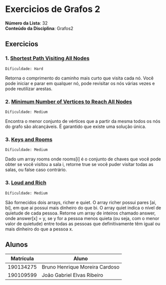 # Exercicios de Grafos 2

**Número da Lista**: 32<br>
**Conteúdo da Disciplina**: Grafos2<br>


## Exercicios

### 1. [Shortest Path Visiting All Nodes](https://leetcode.com/problems/shortest-path-visiting-all-nodes/)

```
Dificuldade: Hard
```
Retorna o comprimento do caminho mais curto que visita cada nó. Você pode iniciar e parar em qualquer nó, pode revisitar os nós várias vezes e pode reutilizar arestas.

### 2. [Minimum Number of Vertices to Reach All Nodes](https://leetcode.com/problems/minimum-number-of-vertices-to-reach-all-nodes/)

```
Dificuldade: Medium
```
Encontra o menor conjunto de vértices que a partir da mesma todos os nós do grafo são alcançáveis. É garantido que existe uma solução única.


### 3. [Keys and Rooms](https://leetcode.com/problems/keys-and-rooms/)

```
Dificuldade: Medium
```
Dado um array rooms onde rooms[i] é o conjunto de chaves que você pode obter se você visitou a sala i, retorne true se você puder visitar todas as salas, ou false caso contrário.

### 3. [Loud and Rich](https://leetcode.com/problems/loud-and-rich/description/)

```
Dificuldade: Medium
```
São fornecidos dois arrays, richer e quiet. O array richer possui pares [ai, bi], em que ai possui mais dinheiro do que bi. O array quiet indica o nível de quietude de cada pessoa. Retorne um array de inteiros chamado answer, onde answer[x] = y, se y for a pessoa menos quieta (ou seja, com o menor valor de quietude) entre todas as pessoas que definitivamente têm igual ou mais dinheiro do que a pessoa x.

## Alunos
| Matrícula | Aluno                          |
|-----------|--------------------------------|
| 190134275 | Bruno Henrique Moreira Cardoso |
| 190109599 | João Gabriel Elvas Ribeiro     |


